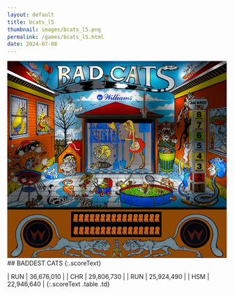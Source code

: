 ```yaml
---
layout: default
title: bcats_l5
thumbnail: images/bcats_l5.png
permalink: /games/bcats_l5.html
date: 2024-07-08
---
```


<img src="../images/bcats_l5.png" class="gameThumbnail img-fluid mx-auto align-middle">
## BADDEST CATS
{:.scoreText}

| RUN | 36,676,010 | 
| CHR | 29,806,730 | 
| RUN | 25,924,490 | 
| HSM | 22,946,640 | 
{:.scoreText .table .td}
